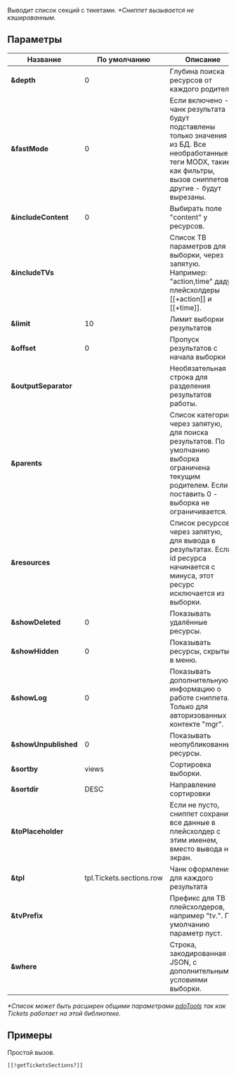 Выводит список секций с тикетами.
*\*Сниппет вызывается не кэшированным.*

## Параметры

Название			| По умолчанию				| Описание
--------------------|---------------------------|----------------------------------------------------------------------
**&depth**			| 0							| Глубина поиска ресурсов от каждого родителя.
**&fastMode**		| 0							| Если включено - в чанк результата будут подставлены только значения из БД. Все необработанные теги MODX, такие как фильтры, вызов сниппетов и другие - будут вырезаны.
**&includeContent**	| 0							| Выбирать поле "content" у ресурсов.
**&includeTVs**		|  							| Список ТВ параметров для выборки, через запятую. Например: "action,time" дадут плейсхолдеры [[+action]] и [[+time]].
**&limit**			| 10						| Лимит выборки результатов
**&offset**			| 0							| Пропуск результатов с начала выборки
**&outputSeparator**|  							| Необязательная строка для разделения результатов работы.
**&parents**		|  							| Список категорий, через запятую, для поиска результатов. По умолчанию выборка ограничена текущим родителем. Если поставить 0 - выборка не ограничивается.
**&resources**		|  							| Список ресурсов, через запятую, для вывода в результатах. Если id ресурса начинается с минуса, этот ресурс исключается из выборки.
**&showDeleted**	| 0							| Показывать удалённые ресурсы.
**&showHidden**		| 0							| Показывать ресурсы, скрытые в меню.
**&showLog**		| 0							| Показывать дополнительную информацию о работе сниппета. Только для авторизованных в контекте "mgr".
**&showUnpublished**| 0							| Показывать неопубликованные ресурсы.
**&sortby**			| views						| Сортировка выборки.
**&sortdir**		| DESC						| Направление сортировки
**&toPlaceholder**	|  							| Если не пусто, сниппет сохранит все данные в плейсхолдер с этим именем, вместо вывода не экран.
**&tpl**			| tpl.Tickets.sections.row	| Чанк оформления для каждого результата
**&tvPrefix**		|  							| Префикс для ТВ плейсхолдеров, например "tv.". По умолчанию параметр пуст.
**&where**			|  							| Строка, закодированная в JSON, с дополнительными условиями выборки.

*\*Список может быть расширен общими параметрами [pdoTools][1] так как Tickets работает на этой библиотеке.*

## Примеры

Простой вызов.
```
[[!getTicketsSections?]]
```

[1]: /ru/01_Компоненты/01_pdoTools/04_Общие_параметры.md